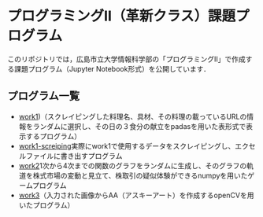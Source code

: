 # プログラミングⅡ（革新クラス）課題プログラム

このリポジトリでは，広島市立大学情報科学部の「プログラミングⅡ」で作成する課題プログラム（Jupyter Notebook形式）を公開しています．

## プログラム一覧

- [work1](https://github.com/Mizuto07/Prog2kakushin/blob/main/work1.ipynb))（スクレイピングした料理名、具材、その料理の載っているURLの情報をランダムに選択し、その日の３食分の献立をpadasを用いた表形式で表示するプログラム）
- [work1-screiping](https://github.com/Mizuto07/Prog2kakushin/blob/main/work1_screiping.ipynb)実際にwork1で使用するデータをスクレイピングし、エクセルファイルに書き出すプログラム
- [work2](https://github.com/Mizuto07/Prog2kakushin/blob/main/work2.ipynb)1次から4次までの関数のグラフをランダムに生成し、そのグラフの軌道を株式市場の変動と見立て、株取引の疑似体験ができるnumpyを用いたゲームプログラム
- [work3](https://github.com/Mizuto07/Prog2kakushin/blob/main/work3.ipynb)（入力された画像からAA（アスキーアート）を作成するopenCVを用いたプログラム）

